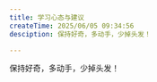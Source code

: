 ```yaml
---
title: 学习心态与建议
createTime: 2025/06/05 09:34:56
desciption: 保持好奇，多动手，少掉头发！

---
```



保持好奇，多动手，少掉头发！






